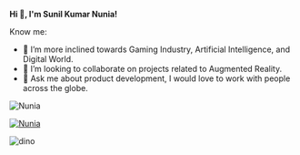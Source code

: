 <b> Hi 👋, I'm Sunil Kumar Nunia!</b>

Know me:

<!-- - 🔭 I’m currently working as the CEO of CACLD. -->
- 🌱 I’m more inclined towards Gaming Industry, Artificial Intelligence, and Digital World.
- 👯 I’m looking to collaborate on projects related to Augmented Reality.
- 💬 Ask me about product development, I would love to work with people across the globe.
<!-- - 📫 How to reach me: sknunia2000@gmail.com -->
<!-- - ✨ Website: http://nunia.in/ -->
<!-- - ⚡ Fun fact: For me, deadlines are very important. -->

<p><img align="center" src="https://github-readme-streak-stats.herokuapp.com/?user=Nunia&" alt="Nunia" /></p>

<p align="left"> <a href="https://github.com/ryo-ma/github-profile-trophy"><img src="https://github-profile-trophy.vercel.app/?username=Nunia" alt="Nunia" /></a> </p>

![dino](https://user-images.githubusercontent.com/51073115/117550044-a152c200-b05b-11eb-8003-bd3066a98570.gif)
